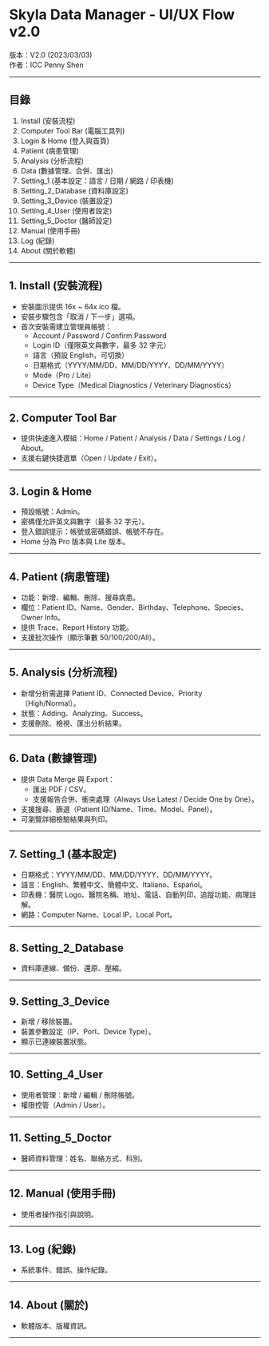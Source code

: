 # Skyla Data Manager - UI/UX Flow v2.0

版本：V2.0 (2023/03/03)  
作者：ICC Penny Shen  

---

## 目錄
1. Install (安裝流程)  
2. Computer Tool Bar (電腦工具列)  
3. Login & Home (登入與首頁)  
4. Patient (病患管理)  
5. Analysis (分析流程)  
6. Data (數據管理、合併、匯出)  
7. Setting_1 (基本設定：語言 / 日期 / 網路 / 印表機)  
8. Setting_2_Database (資料庫設定)  
9. Setting_3_Device (裝置設定)  
10. Setting_4_User (使用者設定)  
11. Setting_5_Doctor (醫師設定)  
12. Manual (使用手冊)  
13. Log (紀錄)  
14. About (關於軟體)  

---

## 1. Install (安裝流程)
- 安裝圖示提供 16x ~ 64x ico 檔。
- 安裝步驟包含「取消 / 下一步」選項。  
- 首次安裝需建立管理員帳號：
  - Account / Password / Confirm Password
  - Login ID（僅限英文與數字，最多 32 字元）
  - 語言（預設 English，可切換）
  - 日期格式（YYYY/MM/DD、MM/DD/YYYY、DD/MM/YYYY）
  - Mode（Pro / Lite）
  - Device Type（Medical Diagnostics / Veterinary Diagnostics）

---

## 2. Computer Tool Bar
- 提供快速進入模組：Home / Patient / Analysis / Data / Settings / Log / About。
- 支援右鍵快捷選單（Open / Update / Exit）。

---

## 3. Login & Home
- 預設帳號：Admin。
- 密碼僅允許英文與數字（最多 32 字元）。
- 登入錯誤提示：帳號或密碼錯誤、帳號不存在。
- Home 分為 Pro 版本與 Lite 版本。

---

## 4. Patient (病患管理)
- 功能：新增、編輯、刪除、搜尋病患。
- 欄位：Patient ID、Name、Gender、Birthday、Telephone、Species、Owner Info。
- 提供 Trace、Report History 功能。
- 支援批次操作（顯示筆數 50/100/200/All）。

---

## 5. Analysis (分析流程)
- 新增分析需選擇 Patient ID、Connected Device、Priority（High/Normal）。
- 狀態：Adding、Analyzing、Success。
- 支援刪除、檢視、匯出分析結果。

---

## 6. Data (數據管理)
- 提供 Data Merge 與 Export：
  - 匯出 PDF / CSV。
  - 支援報告合併、衝突處理（Always Use Latest / Decide One by One）。
- 支援搜尋、篩選（Patient ID/Name、Time、Model、Panel）。
- 可瀏覽詳細檢驗結果與列印。

---

## 7. Setting_1 (基本設定)
- 日期格式：YYYY/MM/DD、MM/DD/YYYY、DD/MM/YYYY。
- 語言：English、繁體中文、簡體中文、Italiano、Español。
- 印表機：醫院 Logo、醫院名稱、地址、電話、自動列印、追蹤功能、病理註解。
- 網路：Computer Name、Local IP、Local Port。

---

## 8. Setting_2_Database
- 資料庫連線、備份、還原、壓縮。

---

## 9. Setting_3_Device
- 新增 / 移除裝置。
- 裝置參數設定（IP、Port、Device Type）。
- 顯示已連線裝置狀態。

---

## 10. Setting_4_User
- 使用者管理：新增 / 編輯 / 刪除帳號。
- 權限控管（Admin / User）。

---

## 11. Setting_5_Doctor
- 醫師資料管理：姓名、聯絡方式、科別。

---

## 12. Manual (使用手冊)
- 使用者操作指引與說明。

---

## 13. Log (紀錄)
- 系統事件、錯誤、操作紀錄。

---

## 14. About (關於)
- 軟體版本、版權資訊。

---
